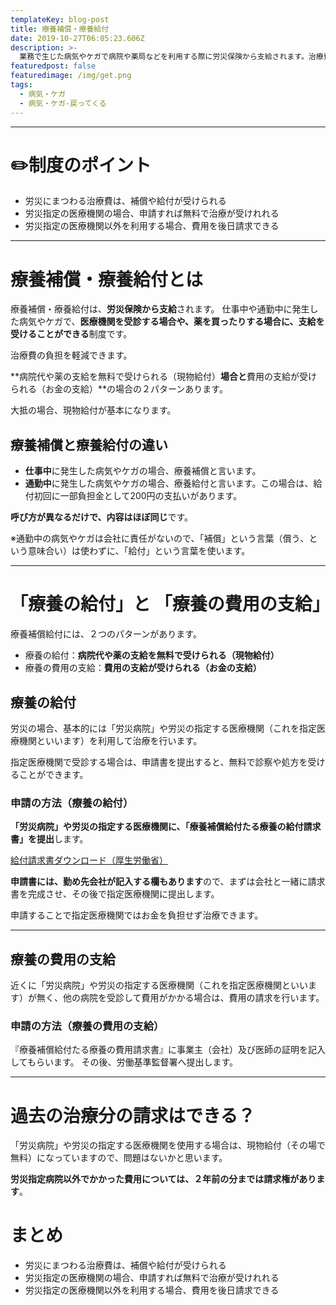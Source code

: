 ```yaml
---
templateKey: blog-post
title: 療養補償・療養給付
date: 2019-10-27T06:05:23.606Z
description: >-
  業務で生じた病気やケガで病院や薬局などを利用する際に労災保険から支給されます。治療費の負担を軽減できる制度です。受給の条件・申請の流れなどについて説明します。
featuredpost: false
featuredimage: /img/get.png
tags:
  - 病気・ケガ
  - 病気・ケガ-戻ってくる
---
```

- - -

# ✏️制度のポイント
- 労災にまつわる治療費は、補償や給付が受けられる
- 労災指定の医療機関の場合、申請すれば無料で治療が受けれれる
- 労災指定の医療機関以外を利用する場合、費用を後日請求できる


- - -

# 療養補償・療養給付とは

療養補償・療養給付は、**労災保険から支給**されます。
仕事中や通勤中に発生した病気やケガで、**医療機関を受診する場合や、薬を買ったりする場合に、支給を受けることができる**制度です。

治療費の負担を軽減できます。

**病院代や薬の支給を無料で受けられる（現物給付）**場合と**費用の支給が受けられる（お金の支給）**の場合の２パターンあります。

大抵の場合、現物給付が基本になります。


## 療養補償と療養給付の違い

- **仕事中**に発生した病気やケガの場合、療養補償と言います。
- **通勤中**に発生した病気やケガの場合、療養給付と言います。この場合は、給付初回に一部負担金として200円の支払いがあります。

**呼び方が異なるだけで、内容はほぼ同じ**です。

※通勤中の病気やケガは会社に責任がないので、「補償」という言葉（償う、という意味合い）は使わずに、「給付」という言葉を使います。


---


# 「療養の給付」と 「療養の費用の支給」

療養補償給付には、２つのパターンがあります。

- 療養の給付：**病院代や薬の支給を無料で受けられる（現物給付）**
- 療養の費用の支給：**費用の支給が受けられる（お金の支給）**


## 療養の給付

労災の場合、基本的には「労災病院」や労災の指定する医療機関（これを指定医療機関といいます）を利用して治療を行います。

指定医療機関で受診する場合は、申請書を提出すると、無料で診察や処方を受けることができます。


### 申請の方法（療養の給付）

**「労災病院」や労災の指定する医療機関に、「療養補償給付たる療養の給付請求書」を提出**します。

[給付請求書ダウンロード（厚生労働省）](https://www.mhlw.go.jp/stf/seisakunitsuite/bunya/koyou_roudou/roudoukijun/rousai/rousaihoken06/index.html)

**申請書には、勤め先会社が記入する欄もあります**ので、まずは会社と一緒に請求書を完成させ、その後で指定医療機関に提出します。

申請することで指定医療機関ではお金を負担せず治療できます。

---

## 療養の費用の支給

近くに「労災病院」や労災の指定する医療機関（これを指定医療機関といいます）が無く、他の病院を受診して費用がかかる場合は、費用の請求を行います。

### 申請の方法（療養の費用の支給）

『療養補償給付たる療養の費用請求書』に事業主（会社）及び医師の証明を記入してもらいます。
その後、労働基準監督署へ提出します。


---

# 過去の治療分の請求はできる？

「労災病院」や労災の指定する医療機関を使用する場合は、現物給付（その場で無料）になっていますので、問題はないかと思います。

**労災指定病院以外でかかった費用については、２年前の分までは請求権があります**。



# まとめ
- 労災にまつわる治療費は、補償や給付が受けられる
- 労災指定の医療機関の場合、申請すれば無料で治療が受けれれる
- 労災指定の医療機関以外を利用する場合、費用を後日請求できる

